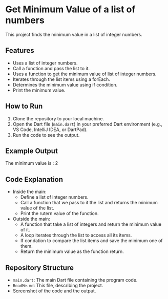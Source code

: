 # Get Minimum Value of a list of numbers

This project finds the minimum value in a list of integer numbers. 

## Features

- Uses a list of integer numbers.
- Call a function and pass the list to it.
- Uses a function to get the minimum value of list of integer numbers.
- Iterates through the list items using a forEach.
- Determines the minimum value using if condition.
- Print the minimum value.

## How to Run

1. Clone the repository to your local machine.
2. Open the Dart file (`main.dart`) in your preferred Dart environment (e.g., VS Code, IntelliJ IDEA, or DartPad).
3. Run the code to see the output.

## Example Output

The minimum value is : 2

## Code Explanation

- Inside the main:
  - Define a list of integer numbers.
  - Call a function that we pass to it the list and returns the minimum value of the list.
  - Print the rutern value of the function.
- Outside the main:
  - A function that take a list of integers and return the minimum value of it.
  - A loop iterates through the list to access all its items.
  - If condation to compare the list items and save the minimum one of them.
  - Return the minimum value as the function return.

## Repository Structure

- `main.dart`: The main Dart file containing the program code.
- `ReadMe.md`: This file, describing the project.
- Screenshot of the code and the output. 

